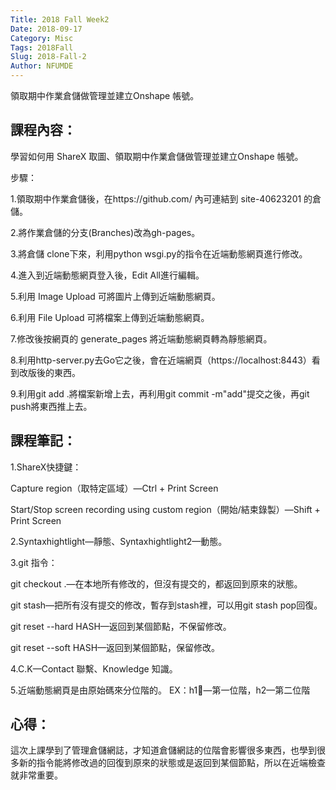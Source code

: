 ```yaml
---
Title: 2018 Fall Week2
Date: 2018-09-17
Category: Misc
Tags: 2018Fall
Slug: 2018-Fall-2
Author: NFUMDE
---
```


領取期中作業倉儲做管理並建立Onshape 帳號。

<!-- PELICAN_END_SUMMARY -->

課程內容：
----

學習如何用 ShareX 取圖、領取期中作業倉儲做管理並建立Onshape 帳號。

步驟：

1.領取期中作業倉儲後，在https://github.com/ 內可連結到 site-40623201 的倉儲。

2.將作業倉儲的分支(Branches)改為gh-pages。

3.將倉儲 clone下來，利用python wsgi.py的指令在近端動態網頁進行修改。

4.進入到近端動態網頁登入後，Edit All進行編輯。

5.利用 Image Upload 可將圖片上傳到近端動態網頁。

6.利用 File Upload 可將檔案上傳到近端動態網頁。

7.修改後按網頁的 generate_pages 將近端動態網頁轉為靜態網頁。

8.利用http-server.py去Go它之後，會在近端網頁（https://localhost:8443）看到改版後的東西。

9.利用git add .將檔案新增上去，再利用git commit -m"add"提交之後，再git push將東西推上去。


課程筆記：
----

1.ShareX快捷鍵：

Capture region（取特定區域）—Ctrl + Print Screen

Start/Stop screen recording using custom region（開始/結束錄製）—Shift + Print Screen

2.Syntaxhightlight—靜態、Syntaxhightlight2—動態。

3.git 指令：

git checkout .—在本地所有修改的，但沒有提交的，都返回到原來的狀態。

git stash—把所有沒有提交的修改，暫存到stash裡，可以用git stash pop回復。

git reset --hard HASH—返回到某個節點，不保留修改。

git reset --soft HASH—返回到某個節點，保留修改。

4.C.K—Contact 聯繫、Knowledge 知識。

5.近端動態網頁是由原始碼來分位階的。
EX：h1—第一位階，h2—第二位階

心得：
----
這次上課學到了管理倉儲網誌，才知道倉儲網誌的位階會影響很多東西，也學到很多新的指令能將修改過的回復到原來的狀態或是返回到某個節點，所以在近端檢查就非常重要。





